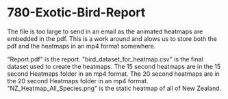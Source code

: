 # 780-Exotic-Bird-Report
The file is too large to send in an email as the animated heatmaps are embedded in the pdf. This is a work around and alows us to store both the pdf and the heatmaps in an mp4 format somewhere.

"Report.pdf" is the report.
"bird_dataset_for_heatmap.csv" is the final dataset used to create the heatmaps.
The 15 second heatmaps are in the 15 second Heatmaps folder in an mp4 format.
The 20 second heatmaps are in the 20 second Heatmaps folder in an mp4 format.
"NZ_Heatmap_All_Species.png" is the static heatmap of all of New Zealand.
